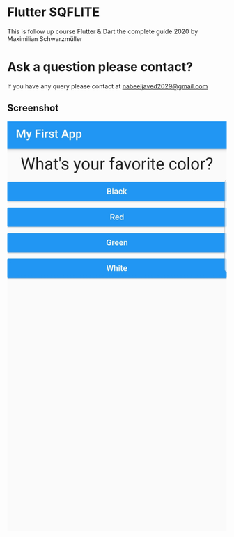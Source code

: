 # Flutter SQFLITE
This is follow up course Flutter & Dart the complete guide 2020 by Maximilian Schwarzmüller

# Ask a question please contact?

If you have any query please contact at nabeeljaved2029@gmail.com

## Screenshot

![UI](/screenshots/1.jpg)